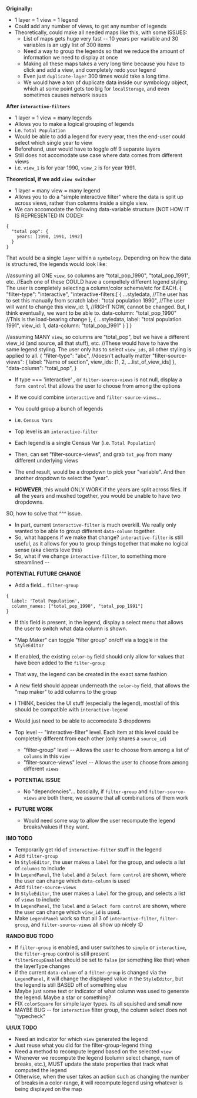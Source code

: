 **Originally:**

- 1 layer = 1 view = 1 legend
- Could add any number of views, to get any number of legends
- Theoretically, could make all needed maps like this, with some ISSUES:
  - List of maps gets huge very fast -- 10 years per variable and 30 variables is an ugly list of 300 items
   - Need a way to group the legends so that we reduce the amount of information we need to display at once
  - Making all these maps takes a very long time because you have to click and add a view, and completely redo your legend
  - Even just `duplicate-layer` 300 times would take a long time.
  - We would have a ton of duplicate data inside our symbology object, which at some point gets too big for `localStorage`, and even sometimes causes network issues


**After `interactive-filters`**
- 1 layer = 1 view = many legends
- Allows you to make a logical grouping of legends
 - i.e. `Total Population`
  - Would be able to add a legend for every year, then the end-user could select which single year to view
  - Beforehand, user would have to toggle off 9 separate layers
- Still does not accomodate use case where data comes from different views
 - i.e. `view_1` is for year 1990, `view_2` is for year 1991. 


**Theoretical, if we add `view switcher`**
- 1 layer = many view = many legend
- Allows you to do a "simple interactive filter" where the data is split up across views, rather than columns inside a single view.
- We can accomodate the following data-variable structure (NOT HOW IT IS REPRESENTED IN CODE):

```
{
  "total pop": {
    years: [1990, 1991, 1992]
  }
}
```

That would be a single `layer` within a `symbology`. 
Depending on how the data is structured, the legends would look like:

//assuming all ONE `view`, so columns are "total_pop_1990", "total_pop_1991", etc.
//Each one of these COULD have a compeltely different legend styling. The user is completely selecting a column/color scheme/etc for EACH. 
{
  "filter-type": "interactive",
  "interactive-filters:[
    {
      ...styledata, //The user has to set this manually from scratch
      label: "total population 1990", //The user will want to change this
      view_id: 1, //RIGHT NOW, cannot be changed. But, I think eventually, we want to be able to.
      data-column: "total_pop_1990" //This is the load-bearing change
    },
    {
      ...styledata,
      label: "total population 1991", 
      view_id: 1,
      data-column: "total_pop_1991"
    }
  ]
}

//assuming MANY `view`, so columns are "total_pop", but we have a different view_id (and source, all that stuff), etc.
//These would have to have the same legend styling. The user only has to select `view_ids`, all other styling is applied to all.
{
  "filter-type": "abc", //doesn't actually matter
  "filter-source-views": {
    label: "Name of section",
    view_ids: [1, 2, ...list_of_view_ids]
  },
  "data-column": "total_pop",
}


- If type === 'interactive' , or `filter-source-views` is not null, display a `form control` that allows the user to choose from among the options

- If we could combine `interactive` and `filter-source-views`...
 - You could group a bunch of legends
  - i.e. `Census Vars`
  - Top level is an `interactive-filter`
  - Each legend is a single Census Var (i.e. `Total Population`)
  - Then, can set "filter-source-views", and grab `tot_pop` from many different underlying views
  - The end result, would be a dropdown to pick your "variable". And then another dropdown to select the "year".
 - **HOWEVER**, this would ONLY WORK if the years are split across files. If all the years and mushed together, you would be unable to have two dropdowns. 


SO, how to solve that ^^^ issue.

- In part, current `interactive-filter` is much overkill. We really only wanted to be able to group different `data-column` together. 
- So, what happens if we make that change? `interactive-filter` is still useful, as it allows for you to group things together that make no logical sense (aka clients love this)
- So, what if we change `interactive-filter`, to something more streamlined --


**POTENTIAL FUTURE CHANGE**
- Add a field... `filter-group`
```
{
  label: 'Total Population',
  column_names: ["total_pop_1990", "total_pop_1991"]
}

```
- If this field is present, in the legend, display a select menu that allows the user to switch what data column is shown.
- "Map Maker" can toggle "filter group" on/off via a toggle in the `StyleEditor`
 - If enabled, the existing `color-by` field should only allow for values that have been added to the `filter-group`
  - That way, the legend can be created in the exact same fashion
 - A new field should appear underneath the `color-by` field, that allows the "map maker" to add columns to the group


- I THINK, besides the UI stuff (especially the legend), most/all of this should be compatible with `interactive-legend`
 - Would just need to be able to accomodate 3 dropdowns
  - Top level -- "interactive-filter" level. Each item at this level could be completely different from each other (only shares a `source_id`)
    - "filter-group" level -- Allows the user to choose from among a list of `columns` in this `view`
    - "filter-source-views" level -- Allows the user to choose from among different `views`
- **POTENTIAL ISSUE**
  - No "dependencies"... bascially, if `filter-group` and `filter-source-views` are both there, we assume that all combinations of them work
- **FUTURE WORK**
  - Would need some way to allow the user recompute the legend breaks/values if they want.



**IMO TODO**
- Temporarily get rid of `interactive-filter` stuff in the legend
- Add `filter-group`
 - In `StyleEditor`, the user makes a `label` for the group, and selects a list of `columns` to include
 - In `LegendPanel`, the `label` and a `Select form control` are shown, where the user can change which `data-column` is used
- Add `filter-source-views`
 - In `StyleEditor`, the user makes a `label` for the group, and selects a list of `views` to include
 - In `LegendPanel`, the `label` and a `Select form control` are shown, where the user can change which `view_id` is used.
- Make `LegendPanel` work so that all 3 of `interactive-filter`, `filter-group`, and `filter-source-views` all show up nicely :D


**RANDO BUG TODO**
- If `filter-group` is enabled, and user switches to `simple` or `interactive`, the `filter-group` control is still present
 - `filterGroupEnabled` should be set to `false` (or something like that) when the layerType changes
- if the current `data-column` of a `filter-group` is changed via the `LegendPanel`, it will change the displayed value in the `StyleEditor`, but the legend is still BASED off of something else
 - Maybe just some text or indicator of what column was used to generate the legend. Maybe a star or something?
- FIX `colorSquare` for simple layer types. its all squished and small now
- MAYBE BUG -- for `interactive` filter group, the column select does not "typecheck" 

 **UI/UX TODO**
 - Need an indicator  for which `view` generated the legend
  - Just reuse what you did for the filter-group-legend thing 
 - Need a method to recompute legend based on the selected `view`
 - Whenever we recompute the legend (column select change, num of breaks, etc.), MUST update the state properties that track what computed the legend
  - Otherwise, when the user takes an action such as changing the number of breaks in a color-range, it will recompute legend using whatever is being displayed on the map